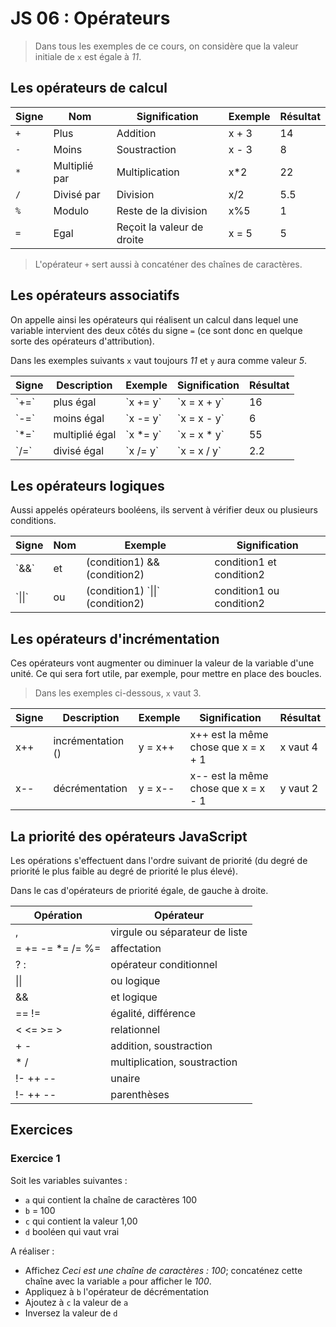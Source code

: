 # JS 06 : Opérateurs

> Dans tous les exemples de ce cours, on considère que la valeur initiale de `x` est égale à _11_.

## Les opérateurs de calcul

|  Signe | Nom    | Signification | Exemple | Résultat |
|--------|------- |---------------|---------|----------|
|  `+`   | Plus   | Addition      | x + 3   |   14     |
|  `-`   | Moins  | Soustraction  |  x - 3  |   8      |
|  `*`   | Multiplié par  | Multiplication  |  x*2   | 22  |
|  `/`   | Divisé par | Division  | x/2  |  5.5 |
|  `%`   | Modulo  | Reste de la division  | x%5  | 1  |
|  `=`   | Egal    | Reçoit la valeur de droite | x = 5 | 5 |

> L'opérateur `+` sert aussi à concaténer des chaînes de caractères. 


## Les opérateurs associatifs 

On appelle ainsi les opérateurs qui réalisent un calcul dans lequel une variable intervient des deux côtés du signe `=` (ce sont donc en quelque sorte des opérateurs d'attribution).

Dans les exemples suivants `x` vaut toujours _11_ et `y` aura comme valeur _5_.
 
<table>
	<thead>
	   <tr>
    	<th>Signe</th>
        <th>Description</th>
        <th>Exemple</th>
        <th>Signification</th>
        <th>Résultat</th> 
      </tr> 
	</thead>
    <tbody>
        <tr>
            <td>`+=`</td>
			<td>plus égal</td>
			<td>`x += y`</td>
			<td>`x = x + y`</td>
			<td>16</td>
       </tr>  
       <tr>
            <td>`-=` </td>
			<td>moins égal</td>
			<td>`x -= y`</td>
			<td> `x = x - y`</td>
			<td>6</td>
       </tr>  
       <tr>
            <td>`*=`</td>
			<td> multiplié égal</td>
			<td>`x *= y`</td>
			<td>`x = x * y`</td>
			<td>55</td>
       </tr>          
       <tr>
            <td>`/=`</td>
			<td>divisé égal</td>
			<td> `x /= y`</td>
			<td>`x = x / y`</td>
			<td>2.2</td>
       </tr>                         
    </tbody>
</table>

## Les opérateurs logiques

Aussi appelés opérateurs booléens, ils servent à vérifier deux ou plusieurs conditions.

<table>
	<thead>
      <tr>
		<th>Signe</th>
        <th>Nom</th>
        <th>Exemple</th>
        <th>Signification</th> 
      </tr>  	
    </thead>
    <tbody>
         <tr>
            <td>`&&`</td>
			<td>et</td>
			<td>(condition1) && (condition2)</td>
			<td>condition1 et condition2</td>		
       </tr>         
       <tr>
            <td>`||`</td>
			<td>ou</td>
			<td>(condition1) `||` (condition2)</td>
			<td>condition1 ou condition2</td>			
       </tr>                
    </tbody>
</table>

## Les opérateurs d'incrémentation 

Ces opérateurs vont augmenter ou diminuer la valeur de la variable d'une unité. Ce qui sera fort utile, par exemple, pour mettre en place des boucles.

> Dans les exemples ci-dessous, `x` vaut 3.

<table>
	<thead>
       <tr>
		<th>Signe</th>
        <th>Description</th>
        <th>Exemple</th>
        <th>Signification</th> 
        <th>Résultat</th>
       </tr> 
	</thead>
    <tbody>
         <tr>
            <td>x++</td>
			<td>incrémentation ()</td>
			<td>y = x++</td>
            <td>x++ est la même chose que x = x + 1</td>		
           	<td>x vaut 4</td>
       </tr>         
       <tr>
            <td>x--</td>
			<td>décrémentation</td>
            <td>y = x--</td>
			<td>x-- est la même chose que x = x - 1</td>
          	<td>y vaut 2</td>			
       </tr>       
    </tbody>
</table>

## La priorité des opérateurs JavaScript

Les opérations s'effectuent dans l'ordre suivant de priorité (du degré de priorité le plus faible au degré de priorité le plus élevé).

Dans le cas d'opérateurs de priorité égale, de gauche à droite.

<table>
	<thead>
		<tr><th>Opération</th><th>Opérateur</th></tr>
    </thead>
    <tbody>
        <tr><td>,</td><td>virgule ou séparateur de liste</td></tr>
        <tr><td>= += -= *= /= %=</td><td>affectation</td></tr>
        <tr><td>? :</td><td>opérateur conditionnel</td></tr>
        <tr><td>||</td><td>ou logique</td></tr>
        <tr><td>&&</td><td>et logique</td></tr>
        <tr><td>== !=</td><td>égalité, différence</td></tr>
        <tr><td>< <= >= ></td><td>relationnel</td></tr>   
        <tr><td>+ -</td><td>addition, soustraction</td></tr>   
        <tr><td>* /</td><td>multiplication, soustraction</td></tr>   
        <tr><td>!- ++ --</td><td>unaire</td></tr>
        <tr><td>!- ++ --</td><td>parenthèses</td></tr>     
    </tbody>
</table> 

## Exercices

### Exercice 1
<!-- TODO modifier ? a="Ceci est une chaîne de caractères :" pour une leilleur compréhension -->
Soit les variables suivantes : 

* `a` qui contient la chaîne de caractères 100
* `b` = 100
* `c` qui contient la valeur 1,00
* `d` booléen qui vaut vrai

A réaliser :

* Affichez _Ceci est une chaîne de caractères : 100_; concaténez cette chaîne avec la variable `a` pour afficher le _100_.
* Appliquez à `b` l'opérateur de décrémentation
* Ajoutez à `c` la valeur de `a` 
* Inversez la valeur de `d`

<!--

### Exercice 2

+++ TODO : https://www.dummies.com/web-design-development/javascript-operator-precedence +++

Soit le code suivant :

	var ht = 100;
	var tva = 1.20;
	var ttc = ht / 1 + taxRate;
	alert("The pre-tax price is " + retailPrice);
-->